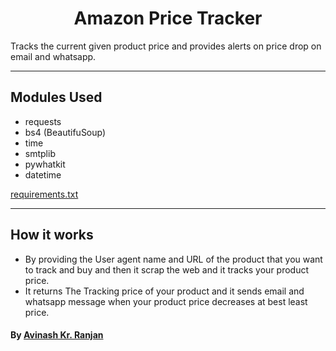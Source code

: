 <h1 align="center"> Amazon Price Tracker</h1>
Tracks the current given product price and provides alerts on price drop on email and whatsapp.

---------------------------------------------------------------------

## Modules Used
- requests
- bs4 (BeautifuSoup)
- time
- smtplib
- pywhatkit
- datetime

[requirements.txt](Amazon-Price-Tracker/requirements.txt)
<hr>

## How it works
- By providing the User agent name and URL of the product that you want to track and buy and then it scrap the web and it 
tracks your product price.
- It returns The Tracking price of your product and it sends email and whatsapp message when your product price decreases
at best least price.

#### By [Avinash Kr. Ranjan](https://github.com/avinashkranjan) 
